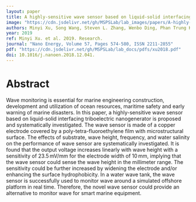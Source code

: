 ```yaml
---
layout: paper
title: A highly-sensitive wave sensor based on liquid-solid interfacing triboelectric nanogenerator for smart marine equipment
image: "https://cdn.jsdelivr.net/gh/MSPSLab/lab_images/papers/A-highly-sensitive.png"
authors: Minyi Xu, Song Wang, Steven L. Zhang, Wenbo Ding, Phan Trung Kien, Chuan Wang, Zhou Li, Xinxiang Pan, Zhong Lin Wang
year: 2019
ref: Minyi Xu. et al. 2019. Research.
journal: "Nano Energy, Volume 57, Pages 574-580, ISSN 2211-2855"
pdf: "https://cdn.jsdelivr.net/gh/MSPSLab/lab_docs/pdfs/xu2018.pdf"
doi: 10.1016/j.nanoen.2018.12.041.
---
```


# Abstract

Wave monitoring is essential for marine engineering construction, development and utilization of ocean resources, maritime safety and early warning of marine disasters. In this paper, a highly-sensitive wave sensor based on liquid-solid interfacing triboelectric nanogenerator is proposed and systematically investigated. The wave sensor is made of a copper electrode covered by a poly-tetra-fluoroethylene film with microstructural surface. The effects of substrate, wave height, frequency, and water salinity on the performance of wave sensor are systematically investigated. It is found that the output voltage increases linearly with wave height with a sensitivity of 23.5 mV/mm for the electrode width of 10 mm, implying that the wave sensor could sense the wave height in the millimeter range. The sensitivity could be further increased by widening the electrode and/or enhancing the surface hydrophobicity. In a water wave tank, the wave sensor is successfully used to monitor wave around a simulated offshore platform in real time. Therefore, the novel wave sensor could provide an alternative to monitor wave for smart marine equipment.

